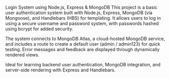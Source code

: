Login System using Node.js, Express & MongoDB
This project is a basic user authentication system built with Node.js, Express, MongoDB (via Mongoose), and Handlebars (HBS) for templating. It allows users to log in using a secure username and password system, with passwords hashed using bcrypt for added security.

The system connects to MongoDB Atlas, a cloud-hosted MongoDB service, and includes a route to create a default user (admin / admin123) for quick testing. Error messages and feedback are displayed through dynamically rendered views.

Ideal for learning backend user authentication, MongoDB integration, and server-side rendering with Express and Handlebars.
